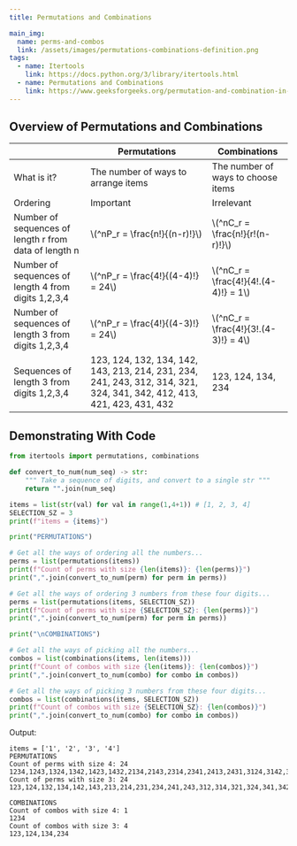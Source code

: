 ```yaml
---
title: Permutations and Combinations

main_img:
  name: perms-and-combos
  link: /assets/images/permutations-combinations-definition.png
tags: 
  - name: Itertools
    link: https://docs.python.org/3/library/itertools.html
  - name: Permutations and Combinations
    link: https://www.geeksforgeeks.org/permutation-and-combination-in-python/
---
```

<script id="MathJax-script" async
        src="https://cdn.jsdelivr.net/npm/mathjax@3/es5/tex-mml-chtml.js">
</script>

## Overview of Permutations and Combinations

||Permutations|Combinations|
|-|------------|------------|
|What is it?|The number of ways to arrange items|The number of ways to choose items|
|Ordering   |Important|Irrelevant|
|Number of sequences of length r from data of length n|\\(^nP_r = \frac{n!}{(n-r)!}\\)|\\(^nC_r = \frac{n!}{r!(n-r)!}\\)|
|Number of sequences of length 4 from digits 1,2,3,4|\\(^nP_r = \frac{4!}{(4-4)!} = 24\\)|\\(^nC_r = \frac{4!}{4!.(4-4)!} = 1\\)|
|Number of sequences of length 3 from digits 1,2,3,4|\\(^nP_r = \frac{4!}{(4-3)!} = 24\\)|\\(^nC_r = \frac{4!}{3!.(4-3)!} = 4\\)|
|Sequences of length 3 from digits 1,2,3,4|123, 124, 132, 134, 142, 143, 213, 214, 231, 234, 241, 243, 312, 314, 321, 324, 341, 342, 412, 413, 421, 423, 431, 432|123, 124, 134, 234|

## Demonstrating With Code

```python
from itertools import permutations, combinations

def convert_to_num(num_seq) -> str:
    """ Take a sequence of digits, and convert to a single str """
    return "".join(num_seq)

items = list(str(val) for val in range(1,4+1)) # [1, 2, 3, 4]
SELECTION_SZ = 3
print(f"items = {items}")

print("PERMUTATIONS")

# Get all the ways of ordering all the numbers...
perms = list(permutations(items))
print(f"Count of perms with size {len(items)}: {len(perms)}")
print(",".join(convert_to_num(perm) for perm in perms))

# Get all the ways of ordering 3 numbers from these four digits...
perms = list(permutations(items, SELECTION_SZ))
print(f"Count of perms with size {SELECTION_SZ}: {len(perms)}")
print(",".join(convert_to_num(perm) for perm in perms))

print("\nCOMBINATIONS")

# Get all the ways of picking all the numbers...
combos = list(combinations(items, len(items)))
print(f"Count of combos with size {len(items)}: {len(combos)}")
print(",".join(convert_to_num(combo) for combo in combos))

# Get all the ways of picking 3 numbers from these four digits...
combos = list(combinations(items, SELECTION_SZ))
print(f"Count of combos with size {SELECTION_SZ}: {len(combos)}")
print(",".join(convert_to_num(combo) for combo in combos))
```

Output:

```text
items = ['1', '2', '3', '4']
PERMUTATIONS
Count of perms with size 4: 24
1234,1243,1324,1342,1423,1432,2134,2143,2314,2341,2413,2431,3124,3142,3214,3241,3412,3421,4123,4132,4213,4231,4312,4321
Count of perms with size 3: 24
123,124,132,134,142,143,213,214,231,234,241,243,312,314,321,324,341,342,412,413,421,423,431,432

COMBINATIONS
Count of combos with size 4: 1
1234
Count of combos with size 3: 4
123,124,134,234
```